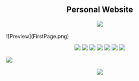 <h2 align="center">Personal Website</h2>

<p align="center">
  <img src=https://ziadoua.github.io/m3-Markdown-Badges/badges/MyPortfolio/myportfolio2.svg> 
</p>
![Preview](FirstPage.png)

<p align="center">
  <img src="https://ziadoua.github.io/m3-Markdown-Badges/badges/CSS/css2.svg">
  <img src="https://ziadoua.github.io/m3-Markdown-Badges/badges/FontAwesome/fontawesome2.svg">
  <img src="https://ziadoua.github.io/m3-Markdown-Badges/badges/Github/github2.svg">
  <img src="https://ziadoua.github.io/m3-Markdown-Badges/badges/HTML/html2.svg">
  <img src="https://ziadoua.github.io/m3-Markdown-Badges/badges/Javascript/javascript2.svg">
  <img src="https://ziadoua.github.io/m3-Markdown-Badges/badges/React/react2.svg">
  <img src="https://ziadoua.github.io/m3-Markdown-Badges/badges/VisualStudioCode/visualstudiocode2.svg">
</p>


<img src="PUT THE LINK HERE">

<p align="center">
  <img src="https://ziadoua.github.io/m3-Markdown-Badges/badges/LicenceGPLv3/licencegplv31.svg">
</p>


